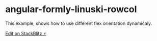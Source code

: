 # angular-formly-linuski-rowcol

This example, shows how to use different flex orientation dynamicaly.

[Edit on StackBlitz ⚡️](https://stackblitz.com/edit/angular-sqywkd)
